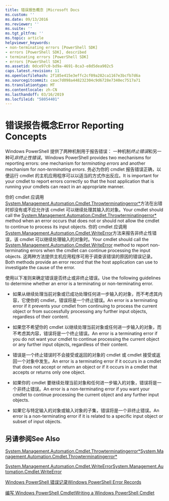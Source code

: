 ```yaml
---
title: 错误报告概念 |Microsoft Docs
ms.custom: ''
ms.date: 09/13/2016
ms.reviewer: ''
ms.suite: ''
ms.tgt_pltfrm: ''
ms.topic: article
helpviewer_keywords:
- non-terminating errors [PowerShell SDK]
- errors [PowerShell SDK], described
- terminating errors [PowerShell SDK]
- errors [PowerShell SDK]
ms.assetid: 0dce97c0-bd9a-4691-8ca3-e8d5dea902c5
caps.latest.revision: 11
ms.openlocfilehash: 2f185e415e3effc2cf09a282ca1167e3bcfb7d6a
ms.sourcegitcommit: caac7d098a448232304c9d6728e7340ec7517a71
ms.translationtype: MT
ms.contentlocale: zh-CN
ms.lasthandoff: 03/16/2019
ms.locfileid: "58054401"
---
```

# <a name="error-reporting-concepts"></a><span data-ttu-id="96815-102">错误报告概念</span><span class="sxs-lookup"><span data-stu-id="96815-102">Error Reporting Concepts</span></span>

<span data-ttu-id="96815-103">Windows PowerShell 提供了两种机制用于报告错误： 一种机制*终止错误*和另一种可*非终止性错误*。</span><span class="sxs-lookup"><span data-stu-id="96815-103">Windows PowerShell provides two mechanisms for reporting errors: one mechanism for *terminating errors* and another mechanism for *non-terminating errors*.</span></span> <span data-ttu-id="96815-104">务必为你的 cmdlet 报告错误正确，以便运行 cmdlet 的主机应用程序可以以适当的方式作出反应。</span><span class="sxs-lookup"><span data-stu-id="96815-104">It is important for your cmdlet to report errors correctly so that the host application that is running your cmdlets can react in an appropriate manner.</span></span>

<span data-ttu-id="96815-105">你的 cmdlet 应调用[System.Management.Automation.Cmdlet.Throwterminatingerror\*](/dotnet/api/System.Management.Automation.Cmdlet.ThrowTerminatingError)方法在出错时却没有或不应允许该 cmdlet 可以继续处理其输入的对象。</span><span class="sxs-lookup"><span data-stu-id="96815-105">Your cmdlet should call the [System.Management.Automation.Cmdlet.Throwterminatingerror\*](/dotnet/api/System.Management.Automation.Cmdlet.ThrowTerminatingError) method when an error occurs that does not or should not allow the cmdlet to continue to process its input objects.</span></span> <span data-ttu-id="96815-106">你的 cmdlet 应调用[System.Management.Automation.Cmdlet.WriteError](/dotnet/api/System.Management.Automation.Cmdlet.WriteError)方法来报告非终止性错误，该 cmdlet 可以继续处理输入的对象时。</span><span class="sxs-lookup"><span data-stu-id="96815-106">Your cmdlet should call the [System.Management.Automation.Cmdlet.WriteError](/dotnet/api/System.Management.Automation.Cmdlet.WriteError) method to report non-terminating errors when the cmdlet can continue processing the input objects.</span></span> <span data-ttu-id="96815-107">这两种方法提供主机应用程序可用于调查该错误的原因的错误记录。</span><span class="sxs-lookup"><span data-stu-id="96815-107">Both methods provide an error record that the host application can use to investigate the cause of the error.</span></span>

<span data-ttu-id="96815-108">使用以下准则来确定错误是否终止或非终止错误。</span><span class="sxs-lookup"><span data-stu-id="96815-108">Use the following guidelines to determine whether an error is a terminating or non-terminating error.</span></span>

- <span data-ttu-id="96815-109">如果从继续处理当前对象或已成功处理任何进一步输入的对象，而不考虑其内容，它使你的 cmdlet，错误将是一个终止错误。</span><span class="sxs-lookup"><span data-stu-id="96815-109">An error is a terminating error if it prevents your cmdlet from continuing to process the current object or from successfully processing any further input objects, regardless of their content.</span></span>

- <span data-ttu-id="96815-110">如果您不希望你的 cmdlet 以继续处理当前对象或任何进一步输入的对象，而不考虑其内容，错误将是一个终止错误。</span><span class="sxs-lookup"><span data-stu-id="96815-110">An error is a terminating error if you do not want your cmdlet to continue processing the current object or any further input objects, regardless of their content.</span></span>

- <span data-ttu-id="96815-111">错误是一个终止错误时不会接受或返回的对象的 cmdlet 或 cmdlet 接受或返回一个对象中发生。</span><span class="sxs-lookup"><span data-stu-id="96815-111">An error is a terminating error if it occurs in a cmdlet that does not accept or return an object or if it occurs in a cmdlet that accepts or returns only one object.</span></span>

- <span data-ttu-id="96815-112">如果你的 cmdlet 要继续处理当前对象和任何进一步输入的对象，错误将是一个非终止错误。</span><span class="sxs-lookup"><span data-stu-id="96815-112">An error is a non-terminating error if you want your cmdlet to continue processing the current object and any further input objects.</span></span>

- <span data-ttu-id="96815-113">如果它与特定输入的对象或输入对象的子集，错误将是一个非终止错误。</span><span class="sxs-lookup"><span data-stu-id="96815-113">An error is a non-terminating error if it is related to a specific input object or subset of input objects.</span></span>

## <a name="see-also"></a><span data-ttu-id="96815-114">另请参阅</span><span class="sxs-lookup"><span data-stu-id="96815-114">See Also</span></span>

[<span data-ttu-id="96815-115">System.Management.Automation.Cmdlet.Throwterminatingerror\*</span><span class="sxs-lookup"><span data-stu-id="96815-115">System.Management.Automation.Cmdlet.Throwterminatingerror\*</span></span>](/dotnet/api/System.Management.Automation.Cmdlet.ThrowTerminatingError)

[<span data-ttu-id="96815-116">System.Management.Automation.Cmdlet.WriteError</span><span class="sxs-lookup"><span data-stu-id="96815-116">System.Management.Automation.Cmdlet.WriteError</span></span>](/dotnet/api/System.Management.Automation.Cmdlet.WriteError)

[<span data-ttu-id="96815-117">Windows PowerShell 错误记录</span><span class="sxs-lookup"><span data-stu-id="96815-117">Windows PowerShell Error Records</span></span>](./windows-powershell-error-records.md)

[<span data-ttu-id="96815-118">编写 Windows PowerShell Cmdlet</span><span class="sxs-lookup"><span data-stu-id="96815-118">Writing a Windows PowerShell Cmdlet</span></span>](./writing-a-windows-powershell-cmdlet.md)
